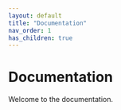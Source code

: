 ```yaml
---
layout: default
title: "Documentation"
nav_order: 1
has_children: true
---
```


# Documentation

Welcome to the documentation.
